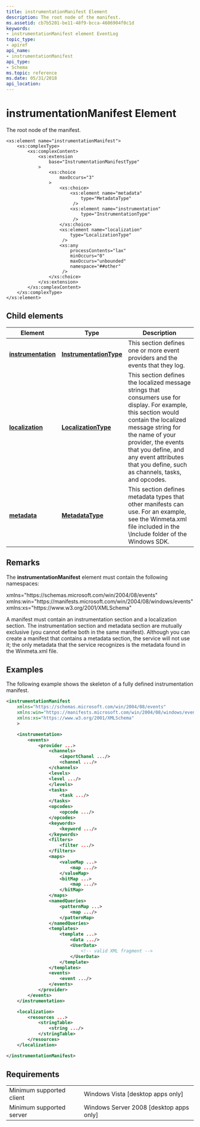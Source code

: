 ```yaml
---
title: instrumentationManifest Element
description: The root node of the manifest.
ms.assetid: cb7b5201-be11-48f9-bcca-4606904f0c1d
keywords:
- instrumentationManifest element EventLog
topic_type:
- apiref
api_name:
- instrumentationManifest
api_type:
- Schema
ms.topic: reference
ms.date: 05/31/2018
api_location: 
---
```


# instrumentationManifest Element

The root node of the manifest.

``` syntax
<xs:element name="instrumentationManifest">
    <xs:complexType>
        <xs:complexContent>
            <xs:extension
                base="InstrumentationManifestType"
            >
                <xs:choice
                    maxOccurs="3"
                >
                    <xs:choice>
                        <xs:element name="metadata"
                            type="MetadataType"
                         />
                        <xs:element name="instrumentation"
                            type="InstrumentationType"
                         />
                    </xs:choice>
                    <xs:element name="localization"
                        type="LocalizationType"
                     />
                    <xs:any
                        processContents="lax"
                        minOccurs="0"
                        maxOccurs="unbounded"
                        namespace="##other"
                     />
                </xs:choice>
            </xs:extension>
        </xs:complexContent>
    </xs:complexType>
</xs:element>
```

## Child elements



| Element                                                                                        | Type                                                                               | Description                                                                                                                                                                                                                                                                                                   |
|------------------------------------------------------------------------------------------------|------------------------------------------------------------------------------------|---------------------------------------------------------------------------------------------------------------------------------------------------------------------------------------------------------------------------------------------------------------------------------------------------------------|
| [**instrumentation**](eventmanifestschema-instrumentation-instrumentationmanifest-element.md) | [**InstrumentationType**](eventmanifestschema-instrumentationtype-complextype.md) | This section defines one or more event providers and the events that they log.<br/>                                                                                                                                                                                                                     |
| [**localization**](eventmanifestschema-localization-instrumentationmanifest-element.md)       | [**LocalizationType**](eventmanifestschema-localizationtype-complextype.md)       | This section defines the localized message strings that consumers use for display. For example, this section would contain the localized message string for the name of your provider, the events that you define, and any event attributes that you define, such as channels, tasks, and opcodes.<br/> |
| [**metadata**](eventmanifestschema-metadata-instrumentationmanifest-element.md)               | [**MetadataType**](eventmanifestschema-metadatatype-complextype.md)               | This section defines metadata types that other manifests can use. For an example, see the Winmeta.xml file included in the \\Include folder of the Windows SDK.<br/>                                                                                                                                    |



## Remarks

The **instrumentationManifest** element must contain the following namespaces:

<dl> xmlns="https://schemas.microsoft.com/win/2004/08/events"  
xmlns:win="https://manifests.microsoft.com/win/2004/08/windows/events"  
xmlns:xs="https://www.w3.org/2001/XMLSchema"  
</dl>

A manifest must contain an instrumentation section and a localization section. The instrumentation section and metadata section are mutually exclusive (you cannot define both in the same manifest). Although you can create a manifest that contains a metadata section, the service will not use it; the only metadata that the service recognizes is the metadata found in the Winmeta.xml file.

## Examples

The following example shows the skeleton of a fully defined instrumentation manifest.


```XML
<instrumentationManifest
    xmlns="https://schemas.microsoft.com/win/2004/08/events" 
    xmlns:win="https://manifests.microsoft.com/win/2004/08/windows/events"
    xmlns:xs="https://www.w3.org/2001/XMLSchema"    
    >

    <instrumentation>
        <events>
            <provider ...>
                <channels>
                    <importChanel .../>
                    <channel .../>
                </channels>
                <levels>
                <level .../>
                </levels>
                <tasks>
                    <task .../>
                </tasks>
                <opcodes>
                    <opcode .../>
                </opcodes>
                <keywords>
                    <keyword .../>
                </keywords>
                <filters>
                    <filter .../>
                </filters>
                <maps>
                    <valueMap ...>
                        <map .../>
                    </valueMap>
                    <bitMap ...>
                        <map .../>
                    </bitMap>
                </maps>
                <namedQueries>
                    <patternMap ...>
                        <map .../>
                    </patternMap>  
                </namedQueries>
                <templates>
                    <template ...>
                        <data .../>
                        <UserData>
                            <!-- valid XML fragment -->
                        </UserData>
                    </template>
                </templates>
                <events>
                    <event .../>
                </events>
            </provider>
        </events>
    </instrumentation>

    <localization>
        <resources ...>
            <stringTable>
                <string .../>
            </stringTable>
        </resources>
    </localization>

</instrumentationManifest>
```



## Requirements



|                                     |                                                      |
|-------------------------------------|------------------------------------------------------|
| Minimum supported client<br/> | Windows Vista \[desktop apps only\]<br/>       |
| Minimum supported server<br/> | Windows Server 2008 \[desktop apps only\]<br/> |



 

 





